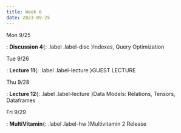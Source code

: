 ```yaml
---
title: Week 6
date: 2023-09-25
---
```


Mon 9/25

: **Discussion 4**{: .label .label-disc }Indexes, Query Optimization

Tue 9/26

: **Lecture 11**{: .label .label-lecture }GUEST LECTURE

Thu 9/28

: **Lecture 12**{: .label .label-lecture }Data Models: Relations, Tensors, Dataframes

Fri 9/29

: **MultiVitamin**{: .label .label-hw }Multivitamin 2 Release

